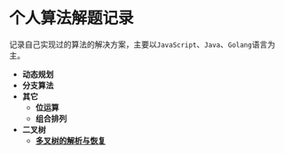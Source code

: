 # 个人算法解题记录

记录自己实现过的算法的解决方案，主要以`JavaScript`、`Java`、`Golang`语言为主。

* **动态规划**
* **分支算法**
* **其它**
  * **位运算**
  * **组合排列**
* **二叉树**
    * **[多叉树的解析与恢复](二叉树/多叉树的解析与恢复.md)**